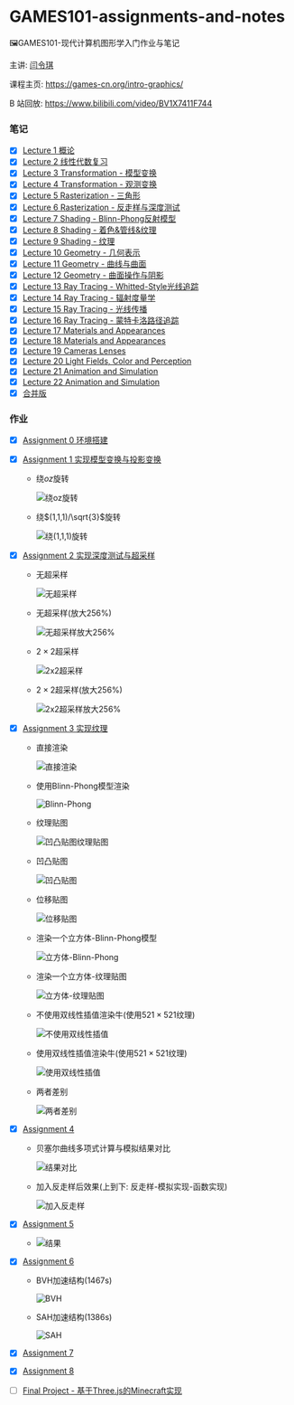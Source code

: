 # GAMES101-assignments-and-notes

🖼️GAMES101-现代计算机图形学入门作业与笔记

主讲: [闫令琪](https://sites.cs.ucsb.edu/~lingqi/)

课程主页: https://games-cn.org/intro-graphics/

B 站回放: https://www.bilibili.com/video/BV1X7411F744

### 笔记

- [x] [Lecture 1 概论](./note-lecture-01/README.md)
- [x] [Lecture 2 线性代数复习](./note-lecture-02/README.md)
- [x] [Lecture 3 Transformation - 模型变换](./note-lecture-03/README.md)
- [x] [Lecture 4 Transformation - 观测变换](./note-lecture-04/README.md)
- [x] [Lecture 5 Rasterization - 三角形](./note-lecture-05/README.md)
- [x] [Lecture 6 Rasterization - 反走样与深度测试](./note-lecture-06/README.md)
- [x] [Lecture 7 Shading - Blinn-Phong反射模型](./note-lecture-07/README.md)
- [x] [Lecture 8 Shading - 着色&管线&纹理](./note-lecture-08/README.md)
- [x] [Lecture 9 Shading - 纹理](./note-lecture-09/README.md)
- [x] [Lecture 10 Geometry - 几何表示](./note-lecture-10/README.md)
- [x] [Lecture 11 Geometry - 曲线与曲面](./note-lecture-11/README.md)
- [x] [Lecture 12 Geometry - 曲面操作与阴影](./note-lecture-12/README.md)
- [x] [Lecture 13 Ray Tracing - Whitted-Style光线追踪](./note-lecture-13/README.md)
- [x] [Lecture 14 Ray Tracing - 辐射度量学](./note-lecture-14/README.md)
- [x] [Lecture 15 Ray Tracing - 光线传播](./note-lecture-15/README.md)
- [x] [Lecture 16 Ray Tracing - 蒙特卡洛路径追踪](./note-lecture-16/README.md)
- [x] [Lecture 17 Materials and Appearances](./note-lecture-17/README.md)
- [x] [Lecture 18 Materials and Appearances](./note-lecture-18/README.md)
- [x] [Lecture 19 Cameras Lenses](./note-lecture-19/README.md)
- [x] [Lecture 20 Light Fields, Color and Perception](./note-lecture-20/README.md)
- [x] [Lecture 21 Animation and Simulation](./note-lecture-21/README.md)
- [x] [Lecture 22 Animation and Simulation](./note-lecture-22/README.md)
- [x] [合并版](https://liukairui.me/article/GAMES-101现代计算机图形学入门笔记/)

### 作业

- [x] [Assignment 0 环境搭建](./Assignment0)

- [x] [Assignment 1 实现模型变换与投影变换](./Assignment1)

  - 绕$oz$旋转

    ![绕oz旋转](<./Assignment1/result/rotate@(0,0,1).gif>)

  - 绕$(1,1,1)/\sqrt{3}$旋转

    ![绕(1,1,1)旋转](<./Assignment1/result/rotate@(1,1,1).gif>)

- [x] [Assignment 2 实现深度测试与超采样](./Assignment2)

  - 无超采样

    ![无超采样](./Assignment2/result/origin.png)

  - 无超采样(放大$256\%$)

    ![无超采样放大256%](./Assignment2/result/origin@256.png)

  - $2\times 2$超采样

    ![2x2超采样](./Assignment2/result/SSAA2x2.png)

  - $2\times 2$超采样(放大$256\%$)

    ![2x2超采样放大256%](./Assignment2/result/SSAA2x2@256.png)

- [x] [Assignment 3 实现纹理](./Assignment3)

    - 直接渲染

      ![直接渲染](./Assignment3/result/normal.png)

    - 使用Blinn-Phong模型渲染

      ![Blinn-Phong](./Assignment3/result/phong.png)

    - 纹理贴图

      ![凹凸贴图纹理贴图](./Assignment3/result/texture.png)

    - 凹凸贴图

      ![凹凸贴图](./Assignment3/result/bump.png)

    - 位移贴图

      ![位移贴图](./Assignment3/result/displacement.png)

    - 渲染一个立方体-Blinn-Phong模型

      ![立方体-Blinn-Phong](./Assignment3/result/Crate-Phong.png)

    - 渲染一个立方体-纹理贴图

      ![立方体-纹理贴图](./Assignment3/result/Crate-texture.png)

    - 不使用双线性插值渲染牛(使用$521\times 521$纹理)

      ![不使用双线性插值](./Assignment3/result/no-Bilinear.png)

    - 使用双线性插值渲染牛(使用$521\times 521$纹理)

      ![使用双线性插值](./Assignment3/result/Bilinear.png)

    - 两者差别

      ![两者差别](./Assignment3/result/diff-Bilinear.png)

- [x] [Assignment 4](./Assignment4)

    - 贝塞尔曲线多项式计算与模拟结果对比

      ![结果对比](./Assignment4/result/diff-naive-decast.png)

    - 加入反走样后效果(上到下: 反走样-模拟实现-函数实现)

      ![加入反走样](./Assignment4/result/anti-decast-naive.png)

- [x] [Assignment 5](./Assignment5)

    - ![结果](./Assignment5/result/binary.png)

- [x] [Assignment 6](./Assignment6)

    - BVH加速结构(1467s)

      ![BVH](./Assignment6/result/BVH.png)
      
    - SAH加速结构(1386s)

      ![SAH](./Assignment6/result/SAH.png)

- [x] [Assignment 7](./Assignment7)

- [x] [Assignment 8](./Assignment8)

- [ ] [Final Project - 基于Three.js的Minecraft实现](https://github.com/KairuiLiu/ThreeCraft)
